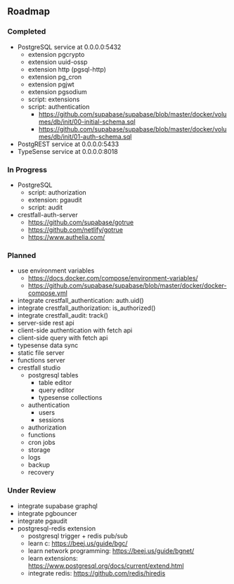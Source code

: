## Roadmap

### Completed

- PostgreSQL service at 0.0.0.0:5432
  - extension pgcrypto
  - extension uuid-ossp
  - extension http (pgsql-http)
  - extension pg_cron
  - extension pgjwt
  - extension pgsodium
  - script: extensions
  - script: authentication
    - https://github.com/supabase/supabase/blob/master/docker/volumes/db/init/00-initial-schema.sql
    - https://github.com/supabase/supabase/blob/master/docker/volumes/db/init/01-auth-schema.sql
- PostgREST service at 0.0.0.0:5433
- TypeSense service at 0.0.0.0:8018

### In Progress

- PostgreSQL
  - script: authorization
  - extension: pgaudit
  - script: audit
- crestfall-auth-server
  - https://github.com/supabase/gotrue
  - https://github.com/netlify/gotrue
  - https://www.authelia.com/

### Planned

- use environment variables
  - https://docs.docker.com/compose/environment-variables/
  - https://github.com/supabase/supabase/blob/master/docker/docker-compose.yml
- integrate crestfall_authentication: auth.uid()
- integrate crestfall_authorization: is_authorized()
- integrate crestfall_audit: track()
- server-side rest api
- client-side authentication with fetch api
- client-side query with fetch api
- typesense data sync
- static file server
- functions server
- crestfall studio
  - postgresql tables
    - table editor
    - query editor
    - typesense collections
  - authentication
    - users
    - sessions
  - authorization
  - functions
  - cron jobs
  - storage
  - logs
  - backup
  - recovery

### Under Review

- integrate supabase graphql
- integrate pgbouncer
- integrate pgaudit
- postgresql-redis extension
  - postgresql trigger + redis pub/sub
  - learn c: https://beej.us/guide/bgc/
  - learn network programming: https://beej.us/guide/bgnet/
  - learn extensions: https://www.postgresql.org/docs/current/extend.html
  - integrate redis: https://github.com/redis/hiredis
